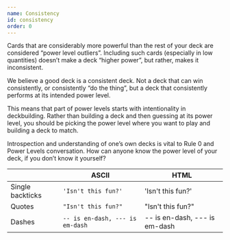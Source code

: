 ```yaml
---
name: Consistency
id: consistency
order: 0
---
```


Cards that are considerably more powerful than the rest of your deck are considered “power level outliers”. Including such cards (especially in low quantities) doesn’t make a deck “higher power”, but rather, makes it inconsistent.

We believe a good deck is a consistent deck. Not a deck that can win consistently, or consistently “do the thing”, but a deck that consistently performs at its intended power level.

This means that part of power levels starts with intentionality in deckbuilding. Rather than building a deck and then guessing at its power level, you should be picking the power level where you want to play and building a deck to match.

Introspection and understanding of one’s own decks is vital to Rule 0 and Power Levels conversation. How can anyone know the power level of your deck, if you don’t know it yourself?

|                  | ASCII                           | HTML                          |
| ---------------- | ------------------------------- | ----------------------------- |
| Single backticks | `'Isn't this fun?'`             | 'Isn't this fun?'             |
| Quotes           | `"Isn't this fun?"`             | "Isn't this fun?"             |
| Dashes           | `-- is en-dash, --- is em-dash` | -- is en-dash, --- is em-dash |
